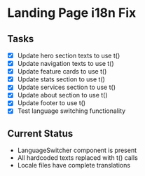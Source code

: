 # Landing Page i18n Fix

## Tasks
- [x] Update hero section texts to use t()
- [x] Update navigation texts to use t()
- [x] Update feature cards to use t()
- [x] Update stats section to use t()
- [x] Update services section to use t()
- [x] Update about section to use t()
- [x] Update footer to use t()
- [x] Test language switching functionality

## Current Status
- LanguageSwitcher component is present
- All hardcoded texts replaced with t() calls
- Locale files have complete translations
